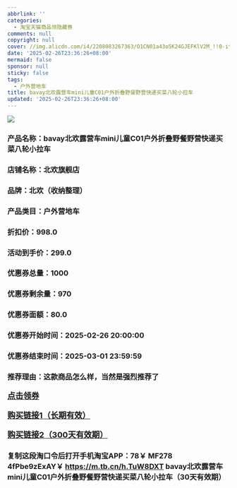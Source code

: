 ```yaml
---
abbrlink: ''
categories:
  - 淘宝天猫商品领隐藏券
comments: null
copyright: null
cover: //img.alicdn.com/i4/2208083267363/O1CN01a43o5K24GJEFKlV2M_!!0-item_pic.jpg
date: '2025-02-26T23:36:26+08:00'
mermaid: false
sponsor: null
sticky: false
tags:
  - 户外营地车
title: bavay北欢露营车mini儿童C01户外折叠野餐野营快递买菜八轮小拉车
updated: '2025-02-26T23:36:26+08:00'
--- 
```


![](//img.alicdn.com/i4/2208083267363/O1CN01a43o5K24GJEFKlV2M_!!0-item_pic.jpg)

### 产品名称：bavay北欢露营车mini儿童C01户外折叠野餐野营快递买菜八轮小拉车
### 店铺名称：北欢旗舰店
### 品牌：北欢（收纳整理）
### 产品类目：户外营地车
### 折扣价：998.0
### 活动到手价：299.0
### 优惠券总量：1000
### 优惠券剩余量：970
### 优惠券面额：80.0
### 优惠券开始时间：2025-02-26 20:00:00	
### 优惠券结束时间：2025-03-01 23:59:59	
### 推荐理由：这款商品怎么样，当然是强烈推荐了

<p style="font-size: 18px; font-weight: bold;">
  <a href="https://uland.taobao.com/coupon/edetail?e=6NfCz4hXFVWlhHvvyUNXZfh8CuWt5YH5OVuOuRD5gLJMmdsrkidbOUV9IBA4kmjLEZoW%2FGJClUVWt2twp9tkNmsEawrQr5LHTd7K6U901PDklyYVr9nK2qDEt3i0aiRjMzyRmSjdgrT0TcIixZTmmAcY88rbnPan2cFY6qAkBQtBJFJ%2BvjUN8ucv%2B6FQMRLgHwtV%2BnoLGExPc39vTzcAEdG%2BGKMwuFyvaDx4bJh%2FRqz63CJspjYZaskwIZqZ4SaNB6CRIQh7hFR7km%2Bi6%2BEqmEgYxmAYVHgLtEPHNSKmE9l0eWTLXVr8d4haoyw4w5GPlWR%2FeghaMtlVbrKqp4Yn8g%3D%3D&traceId=0b515d4517407227641888116d126c&union_lens=lensId%3AOPT%401740722781%4021083512_0dd7_1954b29bbc0_e196%4001%40eyJmbG9vcklkIjo3MzM1NH0ie" target="_blank">点击领券</a>
</p>
<p style="font-size: 18px; font-weight: bold;">
  <a href="https://s.click.taobao.com/t?e=m%3D2%26s%3D0FfEfUCDx4Vw4vFB6t2Z2ueEDrYVVa64K7Vc7tFgwiHjf2vlNIV67uW8xal2bDKcYFMBzHxYoCP3ID%2FV1RqsF4wnCJeELi4I%2FIEn%2BS1IjHAB0ghlTd7WlZVm%2FOAUUFw71qrpxiwMoCNxc1AtbZGVS5VCnSur7WXESDQfz1RyLc%2FNEPXytV9ALtCLThlbPuuZLb93Df8fOzh7vWQffn5WhwCvHB7OBh7aez5u2TOsNpQI%2BdbTr8BpF0WdiaS39h4lbFfmiCGqHsyjO9AJYjY8CXJ%2BwEVkOqHFXBMr3vGZq00VcoxfvWCnSG6aDGlpyAWA" target="_blank">购买链接1（长期有效）</a>
</p>
<p style="font-size: 18px; font-weight: bold;">
  <a href="https://s.click.taobao.com/hTXIRYs" target="_blank">购买链接2（300天有效期）</a>
</p>

### 复制这段淘口令后打开手机淘宝APP：78￥ MF278 4fPbe9zExAY￥ https://m.tb.cn/h.TuW8DXT  bavay北欢露营车mini儿童C01户外折叠野餐野营快递买菜八轮小拉车（30天有效期）
